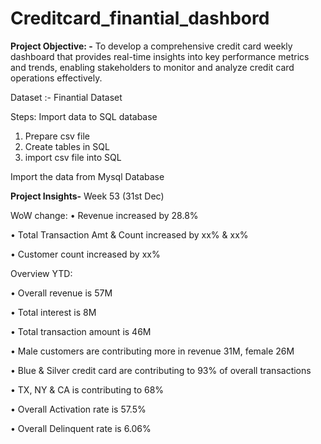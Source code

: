 # Creditcard_finantial_dashbord
**Project Objective: -** 
To develop a comprehensive credit card weekly dashboard that provides real-time insights into key performance metrics and trends, enabling stakeholders to monitor and analyze credit card operations effectively.

Dataset :- Finantial Dataset

Steps: 
Import data to SQL database

1. Prepare csv file
2. Create tables in SQL
3. import csv file into SQL

Import the data from Mysql Database

**Project Insights-** Week 53 (31st Dec)

WoW change:
• Revenue increased by 28.8%

• Total Transaction Amt & Count increased by xx% & xx%

• Customer count increased by xx%

Overview YTD:

• Overall revenue is 57M

• Total interest is 8M

• Total transaction amount is 46M

• Male customers are contributing more in revenue 31M, female 26M

• Blue & Silver credit card are contributing to 93% of overall transactions

• TX, NY & CA is contributing to 68%

• Overall Activation rate is 57.5%

• Overall Delinquent rate is 6.06%
